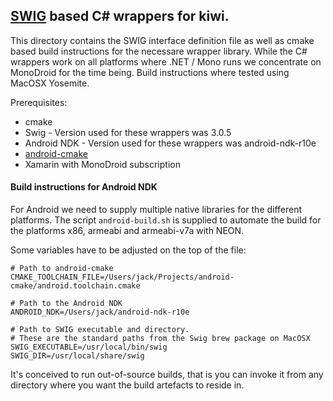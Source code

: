 ## [SWIG](http://www.swig.org/) based C# wrappers for kiwi. ## 

This directory contains the SWIG interface definition file as well as cmake based build instructions for the necessare wrapper library.
While the C# wrappers work on all platforms where .NET / Mono runs we concentrate on MonoDroid for the time being. Build instructions where tested using MacOSX Yosemite.

Prerequisites:
* cmake
* Swig - Version used for these wrappers was 3.0.5 
* Android NDK - Version used for these wrappers was android-ndk-r10e
* [android-cmake](https://github.com/taka-no-me/android-cmake)
* Xamarin with MonoDroid subscription
 

#### Build instructions for Android NDK ##

For Android we need to supply multiple native libraries for the different platforms. 
The script `android-build.sh` is supplied to automate the build for the platforms x86, armeabi and armeabi-v7a with NEON.

Some variables have to be adjusted on the top of the file:

	# Path to android-cmake
	CMAKE_TOOLCHAIN_FILE=/Users/jack/Projects/android-cmake/android.toolchain.cmake

	# Path to the Android NDK
	ANDROID_NDK=/Users/jack/android-ndk-r10e

	# Path to SWIG executable and directory.
	# These are the standard paths from the Swig brew package on MacOSX
	SWIG_EXECUTABLE=/usr/local/bin/swig
	SWIG_DIR=/usr/local/share/swig


It's conceived to run out-of-source builds, that is you can invoke it from any directory where you want
the build artefacts to reside in.